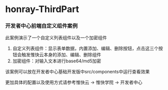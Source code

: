 # honray-ThirdPart
### 开发者中心前端自定义组件案例
此案例演示了一个自定义列表组件以及一个加密组件

1. 自定义列表组件：显示表单数据，内置添加、编辑、删除按钮，点击这三个按钮会触发惟快云本身的添加、编辑、删除组件
2. 加密组件：对输入文本进行base64/md5加密

该案例可以放在开发者中心基础开发版中src/components中运行查看效果

更加具体的配置以及使用方式请参考惟快云 -> 惟快学院 -> 开发者中心